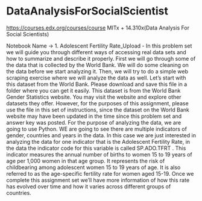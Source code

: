 # DataAnalysisForSocialScientist
https://courses.edx.org/courses/course MITx + 14.310x(Data Analysis For Social Scientists)


Notebook Name -> 1. Adolescent Fertility Rate_Upload - In this problem set we will guide you through different ways of accessing real data sets and how to summarize and describe it properly. First we will go through some of the data that is collected by the World Bank. We will do some cleaning on the data before we start analyzing it. Then, we will try to do a simple web scraping exercise where we will analyze the data as well.
Let’s start with this dataset from the World Bank. Please download and save this file in a folder where you can get it easily.
This dataset is from the World Bank Gender Statistics website. You may visit the website and explore other datasets they offer. However, for the purposes of this assignment, please use the file in this set of instructions, since the dataset on the World Bank website may have been updated in the time since this problem set and answer key was posted.
For the purpose of analyzing the data, we are going to use Python. WE are going to see there are multiple indicators of gender, countries and years in the data.
In this case we are just interested in analyzing the data for one indicator that is the Adolescent Fertility Rate, in the data the indicator code for this variable is called SP.ADO.TFRT .
This indicator measures the annual number of births to women 15 to 19 years of age per 1,000 women in that age group. It represents the risk of childbearing among adolescent women 15 to 19 years of age. It is also referred to as the age-specific fertility rate for women aged 15-19. Once we complete this assignment set we’ll have more information of how this rate has evolved over time and how it varies across different groups of countries.
